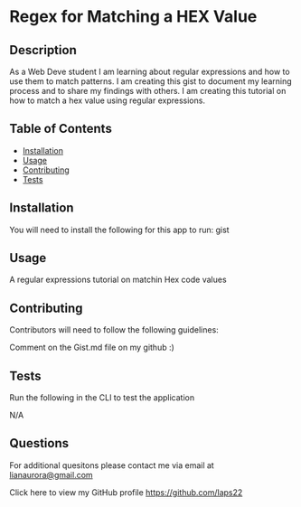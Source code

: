 # Regex for Matching a HEX Value
  
  
  
  ## Description

  As a Web Deve student I am learning about regular expressions and how to use them to match patterns. I am creating this gist to document my learning process and to share my findings with others. I am creating this tutorial on how to match a hex value using regular expressions.
  
  ## Table of Contents
  
  - [Installation](#installation)
  - [Usage](#usage)
  - [Contributing](#contributing)
  - [Tests](#tests)
  
  
  ## Installation

  You will need to install the following for this app to run:
  gist
  
  ## Usage

  A regular expressions tutorial on matchin Hex code values
  
  

  ## Contributing

  Contributors will need to follow the following guidelines: 

   Comment on the Gist.md file on my github :)

  ## Tests

   Run the following in the CLI to test the application
   
   N/A

   ## Questions

   For additional quesitons please contact me via email at lianaurora@gmail.com
   
   Click here to view my GitHub profile 
   https://github.com/laps22
